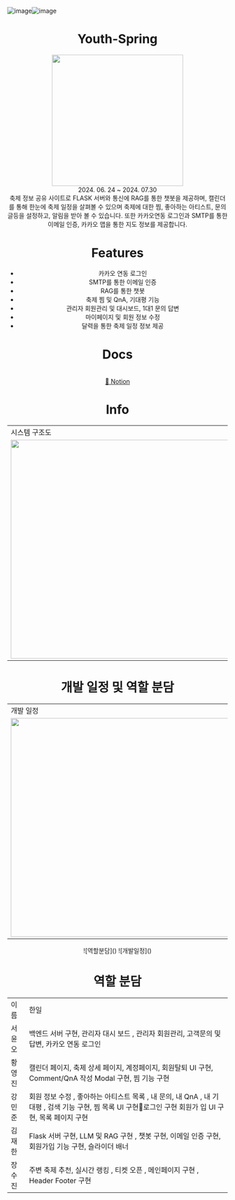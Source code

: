 ![image](https://github.com/user-attachments/assets/04fe2354-7232-4d4d-a634-ac765fa36610)![image](https://github.com/user-attachments/assets/6c9b9d7e-3cd9-423f-8e2e-5a12367f97aa)<div align="center">
<h1>Youth-Spring</h1>
<img src="https://github.com/user-attachments/assets/9317c18b-0f4b-49f8-a8f3-8779f5655373" width=300, height=300>

<br>
 2024. 06.  24 ~ 2024. 07.30 <br>
축제 정보 공유 사이트로 FLASK 서버와 통신에 RAG를 통한 챗봇을 제공하며, 캘린더를 통해 한눈에 축제 일정을 살펴볼 수 있으며 
축제에 대한 찜, 좋아하는 아티스트, 문의글등을 설정하고, 알림을 받아 볼 수 있습니다.
또한 카카오연동 로그인과 SMTP를 통한 이메일 인증, 카카오 맵을 통한 지도 정보를 제공합니다. 

# **Features**
* 카카오 연동 로그인 
* SMTP를 통한 이메일 인증 
* RAG를 통한 챗봇
* 축제 찜 및 QnA, 기대평 기능
* 관리자 회원관리 및 대시보드, 1대1 문의 답변
* 마이페이지 및 회원 정보 수정
* 달력을 통한 축제 일정 정보 제공
 

# Docs 

<br>
<a href="https://minjunkang.notion.site/cf4c4d9b5f9a48b2943ac1b4d734f052?v=965921ef42444c589abb8c7e4aab3d24&pvs=4"> 📒 Notion
</a> 

# Info
<table>
  <tr><td>시스템 구조도</td><td>메뉴트리</td></tr>
  <tr>
  <td><img width=500 src="https://github.com/user-attachments/assets/2f9c6c0f-7736-4920-86bb-49e01235ea84" ></td>
  <td><img width=500 src="https://github.com/user-attachments/assets/4369d705-77c5-491d-90de-4828303d44b3" ></td>
</tr>
</table>

# 개발 일정 및 역할 분담
<table>
  <tr><td>개발 일정</td><td>역할분담</td></tr>
  <tr>
  <td><img width=500 src="https://github.com/user-attachments/assets/90ca8ee5-9f3e-4734-93f3-5f197098ddf8" ></td>
  <td><img width=500 src="https://github.com/user-attachments/assets/c6f669e5-3c4f-43d4-8828-a288af3e9963" ></td>
</tr>
</table>
![역할분담]()
![개발일정]()


# 역할 분담
<table>
  <tr>
    <td>이름</td>
    <td>한일</td>
  </tr>
  
  <tr>
    <td>서윤오</td>
    <td>백엔드 서버 구현, 관리자 대시 보드 , 관리자 회원관리, 고객문의 및 답변, 카카오 연동 로그인
</td>
  </tr>

  
  <tr>
    <td>황영진</td>
    <td>캘린더 페이지, 축제 상세 페이지, 계정페이지, 회원탈퇴  UI 구현, Comment/QnA 작성 Modal 구현, 찜 기능 구현</td>
  </tr>

  
  <tr>
    <td>강민준</td>
    <td>회원 정보 수정 ,  좋아하는 아티스트 목록 ,  내 문의, 내 QnA , 내 기대평 , 검색 기능 구현, 찜 목록 UI 구현로그인 구현 회원가 입 UI 구현, 목록 페이지 구현</td>
  </tr>

  
  <tr>
    <td>김재한</td>
    <td>Flask 서버 구현, LLM 및 RAG 구현 , 챗봇 구현,  이메일 인증 구현, 회원가입 기능 구현, 슬라이더 배너</td>
  </tr>

  
  <tr>
    <td>장수진</td>
    <td>주변 축제 추천, 실시간 랭킹 , 티켓 오픈 , 메인페이지 구현 , Header Footer 구현</td>
  </tr>
  
</table>
 
